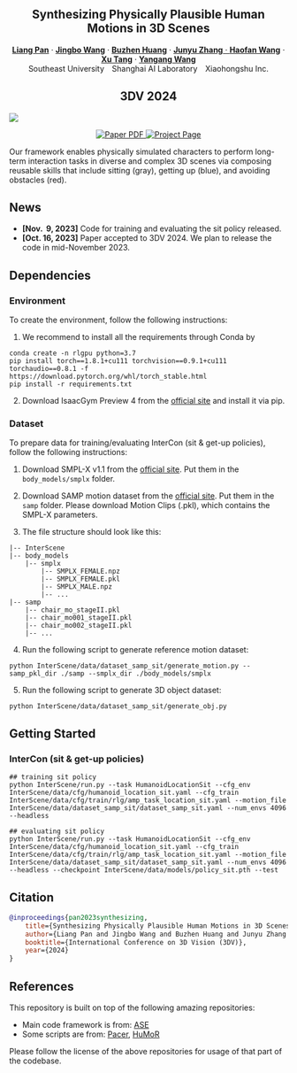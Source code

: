 <p align="center">

  <h2 align="center">Synthesizing Physically Plausible Human Motions in 3D Scenes</h2>
  <p align="center">
    <a href="https://liangpan99.github.io/"><strong>Liang Pan</strong></a>
    ·  
    <a href="https://wangjingbo1219.github.io/"><strong>Jingbo Wang</strong></a>
    ·
    <a href="http://www.buzhenhuang.com/"><strong>Buzhen Huang</strong></a>
    ·
    <a href="https://github.com/budiu-39"><strong>Junyu Zhang</strong>
    ·
    <a href="https://haofanwang.github.io/"><strong>Haofan Wang</strong></a>
    ·
    <a href="https://tangxuvis.github.io/"><strong>Xu Tang</strong></a>
    ·
    <a href="https://www.yangangwang.com/"><strong>Yangang Wang</strong></a>
    <br>
    Southeast University&emsp;Shanghai AI Laboratory&emsp;Xiaohongshu Inc.
  </p>
  <h2 align="center">3DV 2024</h2>
  <img src='https://github.com/liangpan99/InterScene/blob/main/docs/assets/teaser.png'>
</p>

<p align="center">
    <a href="https://arxiv.org/abs/2308.09036">
      <img src='https://img.shields.io/badge/Paper-PDF-green?style=for-the-badge&logo=adobeacrobatreader&logoWidth=20&logoColor=white&labelColor=66cc00&color=94DD15' alt='Paper PDF'>
    </a>
    <a href='https://liangpan99.github.io/InterScene'>
      <img src='https://img.shields.io/badge/InterScene-Page-orange?style=for-the-badge&logo=Google%20chrome&logoColor=white&labelColor=D35400' alt='Project Page'></a>
  </p>

Our framework enables physically simulated characters to perform long-term interaction tasks in diverse and complex 3D scenes via composing reusable skills that include sitting (gray), getting up (blue), and avoiding obstacles (red).

## News

- **[Nov. &nbsp;9, 2023]** Code for training and evaluating the sit policy released.
- **[Oct. 16, 2023]** Paper accepted to 3DV 2024. We plan to release the code in mid-November 2023.

## Dependencies

### Environment

To create the environment, follow the following instructions: 

1. We recommend to install all the requirements through Conda by
```
conda create -n rlgpu python=3.7
pip install torch==1.8.1+cu111 torchvision==0.9.1+cu111 torchaudio==0.8.1 -f https://download.pytorch.org/whl/torch_stable.html
pip install -r requirements.txt
```

2. Download IsaacGym Preview 4 from the [official site](https://developer.nvidia.com/isaac-gym) and install it via pip.


### Dataset

To prepare data for training/evaluating InterCon (sit & get-up policies), follow the following instructions:

1. Download SMPL-X v1.1 from the [official site](https://smpl-x.is.tue.mpg.de/). Put them in the `body_models/smplx` folder. 

2. Download SAMP motion dataset from the [official site](https://samp.is.tue.mpg.de/). Put them in the `samp` folder. Please download Motion Clips (.pkl), which contains the SMPL-X parameters.

3. The file structure should look like this:

```
|-- InterScene
|-- body_models
    |-- smplx
        |-- SMPLX_FEMALE.npz
        |-- SMPLX_FEMALE.pkl
        |-- SMPLX_MALE.npz
        |-- ...
|-- samp
    |-- chair_mo_stageII.pkl
    |-- chair_mo001_stageII.pkl
    |-- chair_mo002_stageII.pkl
    |-- ...
```

4. Run the following script to generate reference motion dataset:

```
python InterScene/data/dataset_samp_sit/generate_motion.py --samp_pkl_dir ./samp --smplx_dir ./body_models/smplx
```

5. Run the following script to generate 3D object dataset:

```
python InterScene/data/dataset_samp_sit/generate_obj.py
```

## Getting Started

### InterCon (sit & get-up policies)

```
## training sit policy
python InterScene/run.py --task HumanoidLocationSit --cfg_env InterScene/data/cfg/humanoid_location_sit.yaml --cfg_train InterScene/data/cfg/train/rlg/amp_task_location_sit.yaml --motion_file InterScene/data/dataset_samp_sit/dataset_samp_sit.yaml --num_envs 4096 --headless

## evaluating sit policy
python InterScene/run.py --task HumanoidLocationSit --cfg_env InterScene/data/cfg/humanoid_location_sit.yaml --cfg_train InterScene/data/cfg/train/rlg/amp_task_location_sit.yaml --motion_file InterScene/data/dataset_samp_sit/dataset_samp_sit.yaml --num_envs 4096 --headless --checkpoint InterScene/data/models/policy_sit.pth --test
```

## Citation

```bibtex
@inproceedings{pan2023synthesizing,
    title={Synthesizing Physically Plausible Human Motions in 3D Scenes}, 
    author={Liang Pan and Jingbo Wang and Buzhen Huang and Junyu Zhang and Haofan Wang and Xu Tang and Yangang Wang},
    booktitle={International Conference on 3D Vision (3DV)},
    year={2024}
}
```

## References
This repository is built on top of the following amazing repositories: 
* Main code framework is from: [ASE](https://github.com/nv-tlabs/ASE)
* Some scripts are from: [Pacer](https://github.com/nv-tlabs/pacer/tree/main), [HuMoR](https://github.com/davrempe/humor)

Please follow the license of the above repositories for usage of that part of the codebase. 